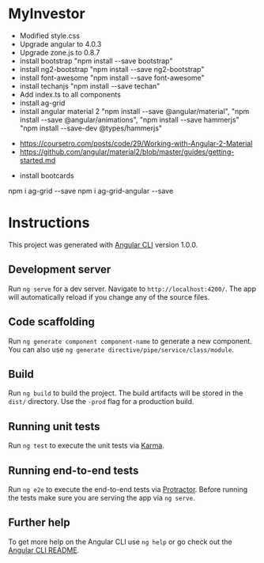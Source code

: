 # MyInvestor

* Modified style.css
* Upgrade angular to 4.0.3
* Upgrade zone.js to 0.8.7
* install bootstrap "npm install --save bootstrap"
* install ng2-bootstrap "npm install --save ng2-bootstrap"
* install font-awesome "npm install --save font-awesome"
* install techanjs "npm install --save techan"
* Add index.ts to all components
* install ag-grid
* install angular material 2 "npm install --save @angular/material", "npm install --save @angular/animations", "npm install --save hammerjs"
"npm install --save-dev @types/hammerjs"
- https://coursetro.com/posts/code/29/Working-with-Angular-2-Material
- https://github.com/angular/material2/blob/master/guides/getting-started.md

* install bootcards

npm i ag-grid --save
npm i ag-grid-angular --save



# Instructions

This project was generated with [Angular CLI](https://github.com/angular/angular-cli) version 1.0.0.

## Development server

Run `ng serve` for a dev server. Navigate to `http://localhost:4200/`. The app will automatically reload if you change any of the source files.

## Code scaffolding

Run `ng generate component component-name` to generate a new component. You can also use `ng generate directive/pipe/service/class/module`.

## Build

Run `ng build` to build the project. The build artifacts will be stored in the `dist/` directory. Use the `-prod` flag for a production build.

## Running unit tests

Run `ng test` to execute the unit tests via [Karma](https://karma-runner.github.io).

## Running end-to-end tests

Run `ng e2e` to execute the end-to-end tests via [Protractor](http://www.protractortest.org/).
Before running the tests make sure you are serving the app via `ng serve`.

## Further help

To get more help on the Angular CLI use `ng help` or go check out the [Angular CLI README](https://github.com/angular/angular-cli/blob/master/README.md).
